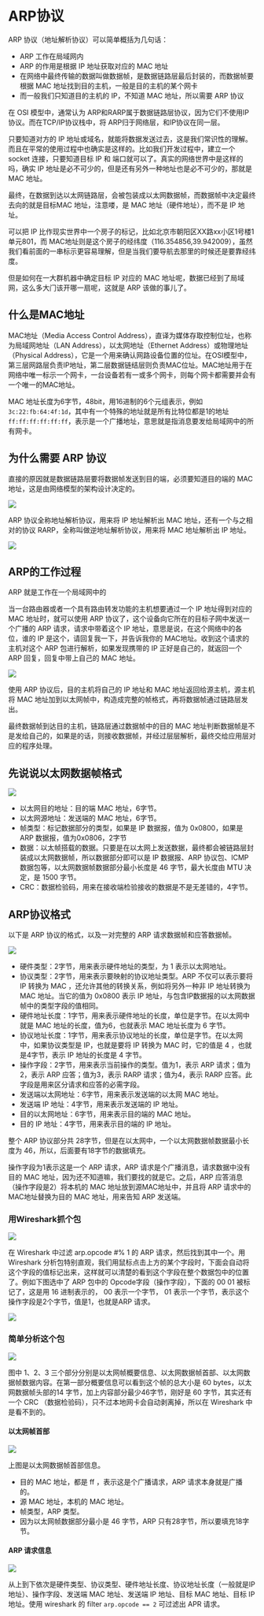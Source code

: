 # ARP协议

ARP 协议（地址解析协议）可以简单概括为⼏句话：
- ARP ⼯作在局域⽹内
- ARP 的作⽤是根据 IP 地址获取对应的 MAC 地址
- 在⽹络中最终传输的数据叫做数据帧，是数据链路层最后封装的，⽽数据帧要根据 MAC 地址找到⽬的主机，⼀般是⽬的主机的某个⽹卡
- ⽽⼀般我们只知道⽬的主机的 IP，不知道 MAC 地址，所以需要 ARP 协议

在 OSI 模型中，通常认为 ARP和RARP属于数据链路层协议，因为它们不使⽤IP协议。⽽在TCP/IP协议栈中，将 ARP归于⽹络层，和IP协议在同⼀层。

只要知道对⽅的 IP 地址或域名，就能将数据发送过去，这是我们常识性的理解。⽽且在平常的使⽤过程中也确实是这样的。⽐如我们开发过程中，建⽴⼀个 socket 连接，只要知道⽬标 IP 和 端⼝就可以了。真实的⽹络世界中是这样的吗，确实 IP 地址是必不可少的，但是还有另外⼀种地址也是必不可少的，那就是 MAC 地址。

最终，在数据到达以太⽹链路层，会被包装成以太⽹数据帧，⽽数据帧中决定最终去向的就是⽬标MAC 地址，注意喽，是 MAC 地址（硬件地址），⽽不是 IP 地址。

可以把 IP ⽐作现实世界中⼀个房⼦的标记，⽐如北京市朝阳区XX路xx⼩区1号楼1单元801，⽽ MAC地址则是这个房⼦的经纬度（116.354856,39.942009），虽然我们看前⾯的⼀串标⽰更容易理解，但是当我们要导航去那⾥的时候还是要靠经纬度。

但是如何在⼀⼤群机器中确定⽬标 IP 对应的 MAC 地址呢，数据已经到了局域⽹，这么多⼤⻔该开哪⼀扇呢，这就是 ARP 该做的事⼉了。

## 什么是MAC地址

MAC地址（Media Access Control Address），直译为媒体存取控制位址，也称为局域⽹地址（LAN Address），以太⽹地址（Ethernet Address）或物理地址（Physical Address），它是⼀个⽤来确认⽹路设备位置的位址。在OSI模型中，第三层⽹路层负责IP地址，第⼆层数据链结层则负责MAC位址。MAC地址⽤于在⽹络中唯⼀标⽰⼀个⽹卡，⼀台设备若有⼀或多个⽹卡，则每个⽹卡都需要并会有⼀个唯⼀的MAC地址。

MAC 地址⻓度为6字节，48bit，⽤16进制的6个元组表⽰，例如 `3c:22:fb:64:4f:1d`，其中有⼀个特殊的地址就是所有⽐特位都是1的地址 `ff:ff:ff:ff:ff:ff`，表⽰是⼀个⼴播地址，意思就是指消息要发给局域⽹中的所有⽹卡。

## 为什么需要 ARP 协议

直接的原因就是数据链路层要将数据帧发送到⽬的端，必须要知道⽬的端的 MAC 地址，这是由⽹络模型的架构设计决定的。

![](img/n4.png)

ARP 协议全称地址解析协议，⽤来将 IP 地址解析出 MAC 地址，还有⼀个与之相对的协议 RARP，全称叫做逆地址解析协议，⽤来将 MAC 地址解析出 IP 地址。

![](img/n5.png)

## ARP的工作过程

ARP 就是⼯作在⼀个局域⽹中的

当⼀台路由器或者⼀个具有路由转发功能的主机想要通过⼀个 IP 地址得到对应的 MAC 地址时，就可以使⽤ ARP 协议了，这个设备向它所在的⽬标⼦⽹中发送⼀个⼴播的 ARP 请求，请求中带着这个 IP 地址，意思是说，在这个⽹络中的各位，谁的 IP 是这个，请回复我⼀下，并告诉我你的 MAC地址。收到这个请求的主机对这个 ARP 包进⾏解析，如果发现携带的 IP 正好是⾃⼰的，就返回⼀个 ARP 回复，回复中带上⾃⼰的 MAC 地址。

![](img/n6.png)

使⽤ ARP 协议后，⽬的主机将⾃⼰的 IP 地址和 MAC 地址返回给源主机，源主机将 MAC 地址加到以太⽹帧中，构造成完整的帧格式，再将数据帧通过链路层发出。

最终数据帧到达⽬的主机，链路层通过数据帧中的⽬的 MAC 地址判断数据帧是不是发给⾃⼰的，如果是的话，则接收数据帧，并经过层层解析，最终交给应⽤层对应的程序处理。

## 先说说以太网数据帧格式

![](img/n7.png)

- 以太⽹⽬的地址：⽬的端 MAC 地址，6字节。
- 以太⽹源地址：发送端的 MAC 地址，6字节。
- 帧类型：标记数据部分的类型，如果是 IP 数据报，值为 0x0800，如果是 ARP 数据报，值为0x0806，2字节
- 数据：以太帧搭载的数据。只要是在以太⽹上发送数据，最终都会被链路层封装成以太⽹数据帧，所以数据部分即可以是 IP 数据报、ARP 协议包、ICMP 数据包等，以太⽹数据帧数据部分最⼩⻓度是 46 字节，最⼤⻓度由 MTU 决定，是 1500 字节。
- CRC：数据检验码，⽤来在接收端检验接收的数据是不是⽆差错的，4字节。

## ARP协议格式

以下是 ARP 协议的格式，以及⼀对完整的 ARP 请求数据帧和应答数据帧。

![](img/n8.png)

- 硬件类型：2字节，⽤来表⽰硬件地址的类型，为 1 表⽰以太⽹地址。
- 协议类型：2字节，⽤来表⽰要映射的协议地址类型。ARP 不仅可以表⽰要将 IP 转换为 MAC ，还允许其他的转换关系，例如将另外⼀种⾮ IP 地址转换为 MAC 地址。当它的值为 0x0800 表⽰ IP 地址，与包含IP数据报的以太⽹数据帧中的类型字段的值相同。
- 硬件地址⻓度：1字节，⽤来表⽰硬件地址的⻓度，单位是字节。在以太⽹中就是 MAC 地址的⻓度，值为6，也就表⽰ MAC 地址⻓度为 6 字节。
- 协议地址⻓度：1字节，⽤来表⽰协议地址的⻓度，单位是字节。在以太⽹中，如果协议类型是 IP，也就是要将 IP 转换为 MAC 时，它的值是 4 ，也就是4字节，表⽰ IP 地址的⻓度是 4 字节。
- 操作字段：2字节，⽤来表⽰当前操作的类型。值为1，表⽰ ARP 请求；值为2，表⽰ ARP 应答；值为3，表⽰ RARP 请求；值为4，表⽰ RARP 应答。此字段是⽤来区分请求和应答的必需字段。
- 发送端以太⽹地址：6字节，⽤来表⽰发送端的以太⽹ MAC 地址。
- 发送端 IP 地址：4字节，⽤来表⽰发送端的 IP 地址。
- ⽬的以太⽹地址：6字节，⽤来表⽰⽬的端的 MAC 地址。
- ⽬的 IP 地址：4字节，⽤来表⽰⽬的端的 IP 地址。

整个 ARP 协议部分共 28字节，但是在以太⽹中，⼀个以太⽹数据帧数据最⼩⻓度为 46，所以，后⾯要有18字节的数据填充。

操作字段为1表⽰这是⼀个 ARP 请求，ARP 请求是个⼴播消息，请求数据中没有⽬的 MAC 地址，因为还不知道嘛，我们要找的就是它。之后，ARP 应答消息（操作字段是2）将本机的 MAC 地址放到源MAC地址中，并且将 ARP 请求中的MAC地址替换为⽬的 MAC 地址，⽤来告知 ARP 发送端。

### 用Wireshark抓个包

![](img/n9.png)

在 Wireshark 中过滤 arp.opcode #% 1 的 ARP 请求，然后找到其中⼀个。⽤ Wireshark 分析包特别直观，我们⽤⿏标点击上⽅的某个字段时，下⾯会⾃动将这个字段的值标记出来，这样就可以清楚的看到这个字段在整个数据包中的位置了。例如下图选中了 ARP 包中的 Opcode字段（操作字段），下⾯的 00 01 被标记了，这是⽤ 16 进制表⽰的， 00 表⽰⼀个字节， 01 表⽰⼀个字节，表⽰这个操作字段是2个字节，值是1，也就是ARP 请求。

![](img/n10.png)

### 简单分析这个包

![](img/n11.png)

图中 1、2、3 三个部分分别是以太⽹帧概要信息、以太⽹数据帧⾸部、以太⽹数据帧数据内容。在第⼀部分概要信息可以看到这个帧的总⼤⼩是 60 bytes，以太⽹数据帧头部的14 字节，加上内容部分最少46字节，刚好是 60 字节，其实还有⼀个 CRC （数据检验码），只不过本地⽹卡会⾃动剥离掉，所以在 Wireshark 中是看不到的。

#### 以太网帧首部

![](img/n12.png)

上图是以太⽹数据帧⾸部信息。

- ⽬的 MAC 地址，都是 ff ，表⽰这是个⼴播请求，ARP 请求本⾝就是⼴播的。
- 源 MAC 地址，本机的 MAC 地址。
- 帧类型，ARP 类型。
- 因为以太⽹帧数据部分最⼩是 46 字节，ARP 只有28字节，所以要填充18字节。

#### ARP 请求信息

![](img/n13.png)

从上到下依次是硬件类型、协议类型、硬件地址⻓度、协议地址⻓度（⼀般就是IP地址）、操作字段、发送端 MAC 地址、发送端 IP 地址、⽬标 MAC 地址、⽬标 IP 地址。使⽤ wireshark 的 filter `arp.opcode == 2` 可过滤出 APR 请求。




